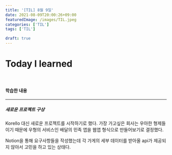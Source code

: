 ```yaml
---
title: '[TIL] 8월 9일'
date: 2021-08-09T20:00:26+09:00
featuredImage: /images/TIL.jpeg
categories: ['TIL']
tags: ['TIL']

draft: true
---
```


# Today I learned

<br>

<!--more-->

#### 학습한 내용

---

##### 새로운 프로젝트 구상

Korello 대신 새로운 프로젝트를 시작하기로 했다.
가장 가고싶은 회사는 우아한 형제들이기 때문에 우형의 서비스인 배달의 민족 앱을 웹앱 형식으로 만들어보기로 결정했다.

Notion을 통해 요구사항들을 작성했는데 각 가게의 세부 데이터를 받아올 api가 제공되지 않아서 고민을 하고 있는 상태다.
